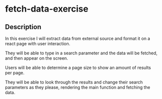 # fetch-data-exercise

## Description
In this exercise I will extract data from external source and format it on a react page with user interaction.

They will be able to type in a search parameter and the data will be fetched, and then appear on the screen.

Users will be able to determine a page size to show an amount of results per page.

They will be able to look through the results and change their search parameters as they please, rendering the main function and fetching the data.